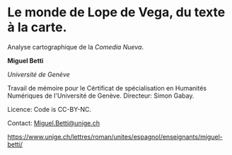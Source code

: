 # Le monde de Lope de Vega, du texte à la carte.
Analyse cartographique de la *Comedia Nueva*.


**Miguel Betti**

*Université de Genève*

Travail de mémoire pour le Cértificat de spécialisation en Humanités Numériques de l'Université de Genève. Directeur: Simon Gabay.

Licence: Code is CC-BY-NC.


Contact: Miguel.Betti@unige.ch

https://www.unige.ch/lettres/roman/unites/espagnol/enseignants/miguel-betti/
